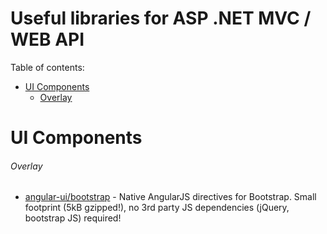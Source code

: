 # Useful libraries for ASP .NET MVC / WEB API

Table of contents:
- [UI Components](#ui-components)
    - [Overlay](#overlay)


# UI Components

###### Overlay
* [angular-ui/bootstrap](https://github.com/angular-ui/bootstrap) - Native AngularJS directives for Bootstrap. Small footprint (5kB gzipped!), no 3rd party JS dependencies (jQuery, bootstrap JS) required!
